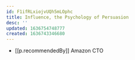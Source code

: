 ```yaml
---
id: F1ifRLxiojvUQh5mLOphc
title: Influence, the Psychology of Persuasion
desc: ''
updated: 1636754748777
created: 1636743346680
---
```

 
- [[p.recommendedBy]] Amazon CTO
 